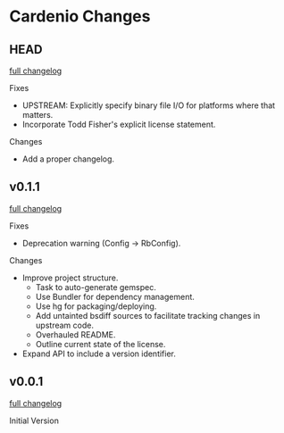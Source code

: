 # Cardenio Changes

## HEAD
[full changelog](http://github.com/Cloudability/rb-bsdiff/compare/v0.1.1...master)

Fixes

* UPSTREAM: Explicitly specify binary file I/O for platforms where that matters.
* Incorporate Todd Fisher's explicit license statement.

Changes

* Add a proper changelog.


## v0.1.1
[full changelog](http://github.com/Cloudability/rb-bsdiff/compare/v0.1.0...v0.1.1)

Fixes

* Deprecation warning (Config -> RbConfig).

Changes

* Improve project structure.
    * Task to auto-generate gemspec.
    * Use Bundler for dependency management.
    * Use hg for packaging/deploying.
    * Add untainted bsdiff sources to facilitate tracking changes in upstream code.
    * Overhauled README.
    * Outline current state of the license.
* Expand API to include a version identifier.


## v0.0.1
[full changelog](http://github.com/Cloudability/rb-bsdiff/compare/...v0.1.0)

Initial Version
